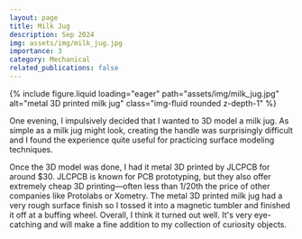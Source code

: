 ```yaml
---
layout: page
title: Milk Jug
description: Sep 2024
img: assets/img/milk_jug.jpg
importance: 3
category: Mechanical
related_publications: false
---
```



<div class="row justify-content-center">
    <div class="col-sm-6">
        {% include figure.liquid loading="eager" path="assets/img/milk_jug.jpg" alt="metal 3D printed milk jug" class="img-fluid rounded z-depth-1" %}
    </div>
</div>

One evening, I impulsively decided that I wanted to 3D model a milk jug. As simple as a milk jug might look, creating the handle was surprisingly difficult and I found the experience quite useful for practicing surface modeling techniques.

Once the 3D model was done, I had it metal 3D printed by JLCPCB for around $30. JLCPCB is known for PCB prototyping, but they also offer extremely cheap 3D printing—often less than 1/20th the price of other companies like Protolabs or Xometry. The metal 3D printed milk jug had a very rough surface finish so I tossed it into a magnetic tumbler and finished it off at a buffing wheel. Overall, I think it turned out well. It's very eye-catching and will make a fine addition to my collection of curiosity objects.

